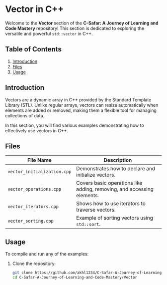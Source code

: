 # Vector in C++

Welcome to the **Vector** section of the **C-Safar: A Journey of Learning and Code Mastery** repository! This section is dedicated to exploring the versatile and powerful `std::vector` in C++.

## Table of Contents

1. [Introduction](#introduction)
2. [Files](#files)
3. [Usage](#usage)

## Introduction

Vectors are a dynamic array in C++ provided by the Standard Template Library (STL). Unlike regular arrays, vectors can resize automatically when elements are added or removed, making them a flexible tool for managing collections of data.

In this section, you will find various examples demonstrating how to effectively use vectors in C++.

## Files

| File Name                 | Description                                                  |
|---------------------------|--------------------------------------------------------------|
| `vector_initialization.cpp`| Demonstrates how to declare and initialize vectors.          |
| `vector_operations.cpp`    | Covers basic operations like adding, removing, and accessing elements. |
| `vector_iterators.cpp`     | Shows how to use iterators to traverse vectors.              |
| `vector_sorting.cpp`       | Example of sorting vectors using `std::sort`.               |


## Usage

To compile and run any of the examples:

1. Clone the repository:
   ```bash
   git clone https://github.com/akhl1234/C-Safar-A-Journey-of-Learning-and-Code-Mastery.git
   cd C-Safar-A-Journey-of-Learning-and-Code-Mastery/Vector
